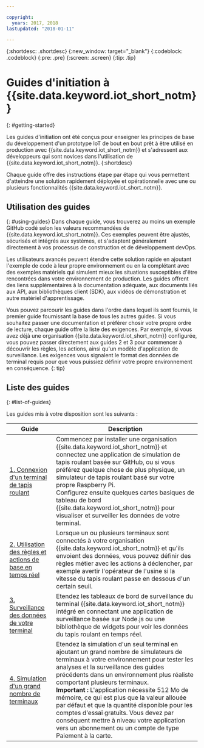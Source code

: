 ```yaml
---

copyright:
  years: 2017, 2018
lastupdated: "2018-01-11"

---
```


{:shortdesc: .shortdesc}
{:new_window: target="_blank"}
{:codeblock: .codeblock}
{:pre: .pre}
{:screen: .screen}
{:tip: .tip}


# Guides d'initiation à {{site.data.keyword.iot_short_notm}}
{: #getting-started}

Les guides d'initiation ont été conçus pour enseigner les principes de base du développement d'un prototype IoT de bout en bout prêt à être utilisé en production avec {{site.data.keyword.iot_short_notm}} et s'adressent aux développeurs qui sont novices dans l'utilisation de {{site.data.keyword.iot_short_notm}}.
{:shortdesc}

Chaque guide offre des instructions étape par étape qui vous permettent d'atteindre une solution rapidement déployée et opérationnelle avec une ou plusieurs fonctionnalités {{site.data.keyword.iot_short_notm}}.

## Utilisation des guides  
{: #using-guides}
Dans chaque guide, vous trouverez au moins un exemple GitHub codé selon les valeurs recommandées de {{site.data.keyword.iot_short_notm}}. Ces exemples peuvent être ajustés, sécurisés et intégrés aux systèmes, et s'adaptent généralement directement à vos processus de construction et de développement devOps.

Les utilisateurs avancés peuvent étendre cette solution rapide en ajoutant l'exemple de code à leur propre environnement ou en la complétant avec des exemples matériels qui simulent mieux les situations susceptibles d'être rencontrées dans votre environnement de production. Les guides offrent des liens supplémentaires à la documentation adéquate, aux documents liés aux API, aux bibliothèques client (SDK), aux vidéos de démonstration et autre matériel d'apprentissage.

Vous pouvez parcourir les guides dans l'ordre dans lequel ils sont fournis, le premier guide fournissant la base de tous les autres guides. Si vous souhaitez passer une documentation et préférer chosir votre propre ordre de lecture, chaque guide offre la liste des exigences. Par exemple, si vous avez déjà une organisation {{site.data.keyword.iot_short_notm}} configurée, vous pouvez passer directement aux guides 2 et 3 pour commencer à découvrir les règles, les actions, ainsi qu'un modèle d'application de surveillance. Les exigences vous signalent le format des données de terminal requis pour que vous puissiez définir votre propre environnement en conséquence.
{: tip}

## Liste des guides
{: #list-of-guides}  

Les guides mis à votre disposition sont les suivants :

| Guide | Description |    
| ----- | ---- |   
| [1. Connexion d'un terminal de tapis roulant](getting-started-iot-conveyor.html) | Commencez par installer une organisation {{site.data.keyword.iot_short_notm}} et connectez une application de simulation de tapis roulant basée sur GitHub, ou si vous préférez quelque chose de plus physique, un simulateur de tapis roulant basé sur votre propre Raspberry Pi. </br> Configurez ensuite quelques cartes basiques de tableau de bord {{site.data.keyword.iot_short_notm}} pour visualiser et surveiller les données de votre terminal. |   
| [2. Utilisation des règles et actions de base en temps réel](getting-started-iot-rules.html) | Lorsque un ou plusieurs terminaux sont connectés à votre organisation {{site.data.keyword.iot_short_notm}} et qu'ils envoient des données, vous pouvez définir des règles métier avec les actions à déclencher, par exemple avertir l'opérateur de l'usine si la vitesse du tapis roulant passe en dessous d'un certain seuil.  
| [3. Surveillance des données de votre terminal](getting-started-iot-monitoring.html) | Etendez les tableaux de bord de surveillance du terminal {{site.data.keyword.iot_short_notm}} intégré en connectant une application de surveillance basée sur Node.js ou une bibliothèque de widgets pour voir les données du tapis roulant en temps réel.  
| [4. Simulation d'un grand nombre de terminaux](getting-started-iot-large-scale-simulation.html) | Etendez la simulation d'un seul terminal en ajoutant un grand nombre de simulateurs de terminaux à votre environnement pour tester les analyses et la surveillance des guides précédents dans un environnement plus réaliste comportant plusieurs terminaux. </br>**Important :** L'application nécessite 512 Mo de mémoire, ce qui est plus que la valeur allouée par défaut et que la quantité disponible pour les comptes d'essai gratuits. Vous devez par conséquent mettre à niveau votre application vers un abonnement ou un compte de type Paiement à la carte. |   
